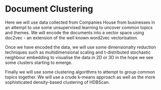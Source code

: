 # Document Clustering

Here we will use data collected from Companies House from businesses in an attempt to use some unsupervised learning to uncover common topics and themes. We will encode the documents into a vector space using doc2vec - an extension of the well known word2vec vectorisation.

Once we have encoded the data, we will use some dimensionalty reduction techniques such as multidimensional scaling and t-distributed stochastic neighbour embedding to visualise the data in 2D or 3D in the hope we see some clusters starting to emerge.

Finally we will use some clustering algorithms to attempt to group common topics together. We will use a crude k-means approach as well as the more sophisticated density-based clustering of HDBScan. 
